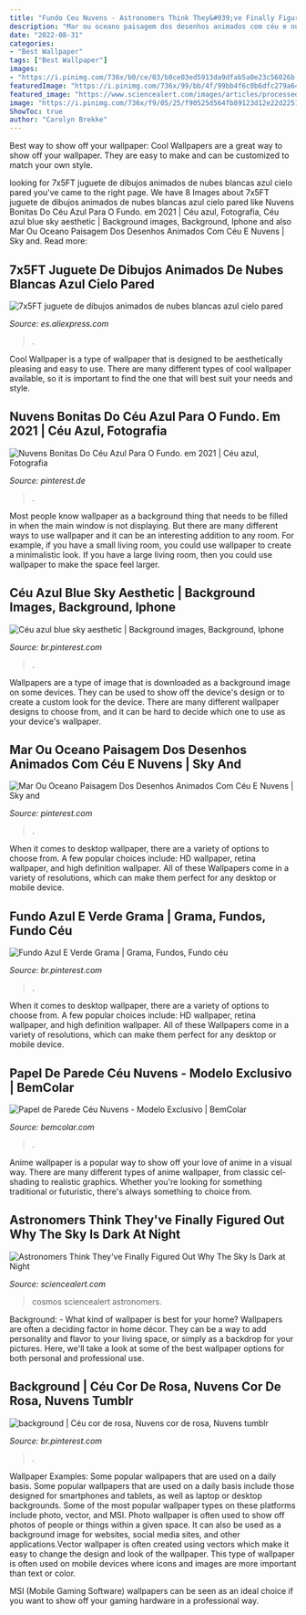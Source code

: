 ```yaml
---
title: "Fundo Ceu Nuvens - Astronomers Think They&#039;ve Finally Figured Out Why The Sky Is Dark At Night"
description: "Mar ou oceano paisagem dos desenhos animados com céu e nuvens"
date: "2022-08-31"
categories:
- "Best Wallpaper"
tags: ["Best Wallpaper"]
images:
- "https://i.pinimg.com/736x/b0/ce/03/b0ce03ed5913da9dfab5a0e23c56026b.jpg"
featuredImage: "https://i.pinimg.com/736x/99/bb/4f/99bb4f6c0b6dfc279a64b055aa18ec17.jpg"
featured_image: "https://www.sciencealert.com/images/articles/processed/night-sky_1024.jpg"
image: "https://i.pinimg.com/736x/f9/05/25/f90525d564fb89123d12e22d2251553a.jpg"
ShowToc: true
author: "Carolyn Brekke"
---
```



Best way to show off your wallpaper:
Cool Wallpapers are a great way to show off your wallpaper. They are easy to make and can be customized to match your own style.

	

		
looking for 7x5FT juguete de dibujos animados de nubes blancas azul cielo pared you've came to the right page. We have 8 Images about 7x5FT juguete de dibujos animados de nubes blancas azul cielo pared like Nuvens Bonitas Do Céu Azul Para O Fundo. em 2021 | Céu azul, Fotografia, Céu azul blue sky aesthetic | Background images, Background, Iphone and also Mar Ou Oceano Paisagem Dos Desenhos Animados Com Céu E Nuvens | Sky and. Read more:
		
    
## 7x5FT Juguete De Dibujos Animados De Nubes Blancas Azul Cielo Pared

<img loading=lazy src="https://ae01.alicdn.com/kf/HTB1uMO3RpXXXXaraFXXq6xXFXXXs/7x5FT-juguete-de-dibujos-animados-de-nubes-blancas-azul-cielo-pared-historia-de-Fondos-para-foto.jpg" onerror="this.onerror=null;this.src='https://tse4.mm.bing.net/th?id=OIP.g4IcHVo0kIvPRonEjjlyxgHaE6&amp;pid=15.1';" alt="7x5FT juguete de dibujos animados de nubes blancas azul cielo pared">

_Source: es.aliexpress.com_

>. 

	

Cool Wallpaper is a type of wallpaper that is designed to be aesthetically pleasing and easy to use. There are many different types of cool wallpaper available, so it is important to find the one that will best suit your needs and style.

    
## Nuvens Bonitas Do Céu Azul Para O Fundo. Em 2021 | Céu Azul, Fotografia

<img loading=lazy src="https://i.pinimg.com/736x/83/5b/8a/835b8a7bdb76fc53206bc0b3d2949e33.jpg" onerror="this.onerror=null;this.src='https://tse1.mm.bing.net/th?id=OIP._RdDoqp4lWQAfyW9xNUw6wHaE7&amp;pid=15.1';" alt="Nuvens Bonitas Do Céu Azul Para O Fundo. em 2021 | Céu azul, Fotografia">

_Source: pinterest.de_

>. 

	

Most people know wallpaper as a background thing that needs to be filled in when the main window is not displaying. But there are many different ways to use wallpaper and it can be an interesting addition to any room. For example, if you have a small living room, you could use wallpaper to create a minimalistic look. If you have a large living room, then you could use wallpaper to make the space feel larger.

    
## Céu Azul Blue Sky Aesthetic | Background Images, Background, Iphone

<img loading=lazy src="https://i.pinimg.com/736x/b0/ce/03/b0ce03ed5913da9dfab5a0e23c56026b.jpg" onerror="this.onerror=null;this.src='https://tse1.mm.bing.net/th?id=OIP.byhacKsXBRufBCjDYcnstAHaOm&amp;pid=15.1';" alt="Céu azul blue sky aesthetic | Background images, Background, Iphone">

_Source: br.pinterest.com_

>. 

	

Wallpapers are a type of image that is downloaded as a background image on some devices. They can be used to show off the device's design or to create a custom look for the device. There are many different wallpaper designs to choose from, and it can be hard to decide which one to use as your device's wallpaper.

    
## Mar Ou Oceano Paisagem Dos Desenhos Animados Com Céu E Nuvens | Sky And

<img loading=lazy src="https://i.pinimg.com/736x/99/bb/4f/99bb4f6c0b6dfc279a64b055aa18ec17.jpg" onerror="this.onerror=null;this.src='https://tse4.mm.bing.net/th?id=OIP.R-3-sLURPSVQuMO6auUw_gHaE7&amp;pid=15.1';" alt="Mar Ou Oceano Paisagem Dos Desenhos Animados Com Céu E Nuvens | Sky and">

_Source: pinterest.com_

>. 

	

When it comes to desktop wallpaper, there are a variety of options to choose from. A few popular choices include: HD wallpaper, retina wallpaper, and high definition wallpaper. All of these Wallpapers come in a variety of resolutions, which can make them perfect for any desktop or mobile device. 

    
## Fundo Azul E Verde Grama | Grama, Fundos, Fundo Céu

<img loading=lazy src="https://i.pinimg.com/736x/f9/05/25/f90525d564fb89123d12e22d2251553a.jpg" onerror="this.onerror=null;this.src='https://tse4.mm.bing.net/th?id=OIP.oZUMx1WqtV10B2QX2uCFXwHaEb&amp;pid=15.1';" alt="Fundo Azul E Verde Grama | Grama, Fundos, Fundo céu">

_Source: br.pinterest.com_

>. 

	

When it comes to desktop wallpaper, there are a variety of options to choose from. A few popular choices include: HD wallpaper, retina wallpaper, and high definition wallpaper. All of these Wallpapers come in a variety of resolutions, which can make them perfect for any desktop or mobile device. 

    
## Papel De Parede Céu Nuvens - Modelo Exclusivo | BemColar

<img loading=lazy src="https://www.bemcolar.com/media/catalog/product/cache/1/image/1800x/040ec09b1e35df139433887a97daa66f/p/a/papel-de-parede-adesivo-ceu-azul-nuvens.jpg" onerror="this.onerror=null;this.src='https://tse4.mm.bing.net/th?id=OIP.qXr4llj2hMV_V50my3AW1AHaHa&amp;pid=15.1';" alt="Papel de Parede Céu Nuvens - Modelo Exclusivo | BemColar">

_Source: bemcolar.com_

>. 

	

Anime wallpaper is a popular way to show off your love of anime in a visual way. There are many different types of anime wallpaper, from classic cel-shading to realistic graphics. Whether you're looking for something traditional or futuristic, there's always something to choice from.

    
## Astronomers Think They&#039;ve Finally Figured Out Why The Sky Is Dark At Night

<img loading=lazy src="https://www.sciencealert.com/images/articles/processed/night-sky_1024.jpg" onerror="this.onerror=null;this.src='https://tse1.mm.bing.net/th?id=OIP.emvlzIMoZRR_o4umsh9wbAHaDA&amp;pid=15.1';" alt="Astronomers Think They&#039;ve Finally Figured Out Why The Sky Is Dark at Night">

_Source: sciencealert.com_

>cosmos sciencealert astronomers. 

	

Background: - What kind of wallpaper is best for your home?
Wallpapers are often a deciding factor in home décor. They can be a way to add personality and flavor to your living space, or simply as a backdrop for your pictures. Here, we'll take a look at some of the best wallpaper options for both personal and professional use.

    
## Background | Céu Cor De Rosa, Nuvens Cor De Rosa, Nuvens Tumblr

<img loading=lazy src="https://i.pinimg.com/736x/e4/b3/41/e4b34192dfc21810fcbedcd82cf81aec--sky-tattoos-tumblr-backgrounds.jpg" onerror="this.onerror=null;this.src='https://tse1.mm.bing.net/th?id=OIP.E9TalchBbXrfF9p20zMPFgHaFA&amp;pid=15.1';" alt="background | Céu cor de rosa, Nuvens cor de rosa, Nuvens tumblr">

_Source: br.pinterest.com_

>. 

	

Wallpaper Examples: Some popular wallpapers that are used on a daily basis.
Some popular wallpapers that are used on a daily basis include those designed for smartphones and tablets, as well as laptop or desktop backgrounds. Some of the most popular wallpaper types on these platforms include photo, vector, and MSI. 
Photo wallpaper is often used to show off photos of people or things within a given space. It can also be used as a background image for websites, social media sites, and other applications.Vector wallpaper is often created using vectors which make it easy to change the design and look of the wallpaper. This type of wallpaper is often used on mobile devices where icons and images are more important than text or color. 

MSI (Mobile Gaming Software) wallpapers can be seen as an ideal choice if you want to show off your gaming hardware in a professional way.

